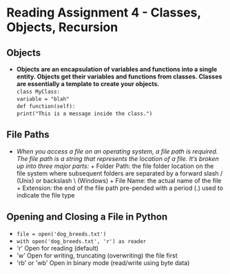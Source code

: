 # **Reading Assignment 4 - Classes, Objects, Recursion**

 ## Objects
  + **Objects are an encapsulation of variables and functions into a single entity. Objects get their variables and functions from classes. Classes are essentially a template to create your objects.**<br />
   `class MyClass:`<br />
     `variable = "blah"`<br />
     `def function(self):`<br />
       `print("This is a message inside the class.")`

 ## File Paths
   + *When you access a file on an operating system, a file path is required. The file path is a string that represents the location of a file. It’s broken up into three major parts:*
    + Folder Path: the file folder location on the file system where subsequent folders are separated by a forward slash / (Unix) or backslash \ (Windows)
    + File Name: the actual name of the file
    + Extension: the end of the file path pre-pended with a period (.) used to indicate the file type
    
 ## Opening and Closing a File in Python
  + `file = open('dog_breeds.txt')`
  + `with open('dog_breeds.txt', 'r') as reader`
  + 'r'	Open for reading (default)
  + 'w'	Open for writing, truncating (overwriting) the file first
  + 'rb' or 'wb'	Open in binary mode (read/write using byte data)

